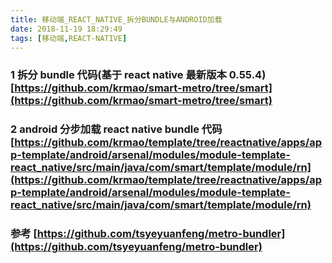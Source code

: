 ```yaml
---
title: 移动端_REACT_NATIVE_拆分BUNDLE与ANDROID加载
date: 2018-11-19 18:29:49
tags: [移动端,REACT-NATIVE]
---
```


### 1 拆分 bundle 代码(基于 react native 最新版本 0.55.4)[https://github.com/krmao/smart-metro/tree/smart](https://github.com/krmao/smart-metro/tree/smart)

### 2 android 分步加载 react native bundle 代码[https://github.com/krmao/template/tree/reactnative/apps/app-template/android/arsenal/modules/module-template-react_native/src/main/java/com/smart/template/module/rn](https://github.com/krmao/template/tree/reactnative/apps/app-template/android/arsenal/modules/module-template-react_native/src/main/java/com/smart/template/module/rn) 

### 参考 [https://github.com/tsyeyuanfeng/metro-bundler](https://github.com/tsyeyuanfeng/metro-bundler)
